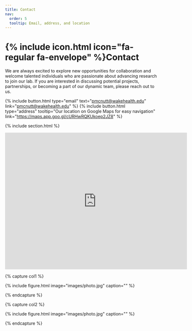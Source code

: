 ```yaml
---
title: Contact
nav:
  order: 5
  tooltip: Email, address, and location
---
```


# {% include icon.html icon="fa-regular fa-envelope" %}Contact

We are always excited to explore new opportunities for collaboration and welcome talented individuals who are passionate about advancing research to join our lab. If you are interested in discussing potential projects, partnerships, or becoming a part of our dynamic team, please reach out to us. 

{%
  include button.html
  type="email"
  text="pmcnutt@wakehealth.edu"
  link="pmcnutt@wakehealth.edu"
%}
{%
  include button.html
  type="address"
  tooltip="Our location on Google Maps for easy navigation"
  link="https://maps.app.goo.gl/cURHwRQKUkoep2JZ8"
%}

{% include section.html %}

<div class="google-maps">
<iframe src="https://www.google.com/maps/embed?pb=!1m14!1m8!1m3!1d12895.782959215436!2d-80.2399591!3d36.0948107!3m2!1i1024!2i768!4f13.1!3m3!1m2!1s0x8853ae5bad1c264b%3A0x698389952d5975bf!2sWake%20Forest%20Institute%20for%20Regenerative%20Medicine!5e0!3m2!1sen!2sus!4v1723662214859!5m2!1sen!2sus" width="600" height="450" style="border:0;" allowfullscreen="" loading="lazy" referrerpolicy="no-referrer-when-downgrade"></iframe>
</div>

{% capture col1 %}

{%
  include figure.html
  image="images/photo.jpg"
  caption=""
%}

{% endcapture %}

{% capture col2 %}

{%
  include figure.html
  image="images/photo.jpg"
  caption=""
%}

{% endcapture %}

